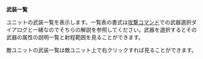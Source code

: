 **武装一覧**

ユニットの武装一覧を表示します。一覧表の書式は[攻撃コマンド](攻撃.md)での武器選択ダイアログと一緒なのでそちらの解説を参照してください。武器を選択するとその武器の属性の説明一覧と射程範囲を見ることができます。

敵ユニットの武装一覧は敵ユニット上で右クリックすれば見ることができます。
